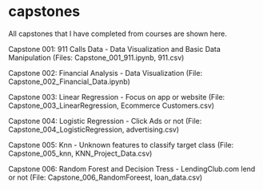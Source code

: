 # capstones
All capstones that I have completed from courses are shown here.

Capstone 001: 911 Calls Data - Data Visualization and Basic Data Manipulation (Files: Capstone_001_911.ipynb, 911.csv)

Capstone 002: Financial Analysis - Data Visualization (File: Capstone_002_Financial_Data.ipynb)

Capstone 003: Linear Regression - Focus on app or website (File: Capstone_003_LinearRegression, Ecommerce Customers.csv)

Capstone 004: Logistic Regression - Click Ads or not (File: Capstone_004_LogisticRegression, advertising.csv)

Capstone 005: Knn - Unknown features to classify target class (File: Capstone_005_knn, KNN_Project_Data.csv)

Capstone 006: Random Forest and Decision Tress - LendingClub.com lend or not (File: Capstone_006_RandomForeest, loan_data.csv)
